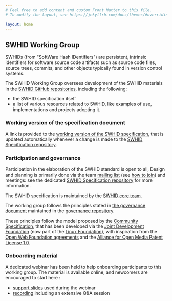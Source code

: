 ```yaml
---
# Feel free to add content and custom Front Matter to this file.
# To modify the layout, see https://jekyllrb.com/docs/themes/#overriding-theme-defaults

layout: home
---
```

## SWHID Working Group

SWHIDs (from "SoftWare Hash IDentifiers") are persistent, intrinsic identifiers for software source code artifacts such as source code files, source trees, commits, and other objects typically found in version control systems.

The SWHID Working Group oversees development of the SWHID materials in the [SWHID GitHub repositories](https://github.com/swhid), including the following:

* the SWHID specification itself
* a list of various resources related to SWHID, like examples of use, implementations and projects adopting it.

### Working version of the specification document

A link is provided to the [working version of the SWHID specification](specification), that is updated automatically whenever a change is made to the [SWHID Specification repository](https://github.com/swhid/specification).

### Participation and governance

Participation in the elaboration of the SWHID standard is open to all, 
Design and planning is primarily done via the team [mailing list](https://groups.google.com/g/swhid-discuss) (see [how to join][howto-join]) and meetings: see the dedicated [SWHID Specification repository](https://github.com/swhid/specification) for more information.

The SWHID specification is maintained by the [SWHID core team](coreteam).

The working group follows the principles stated in [the governance document](https://swhid.org/governance/) maintained in the [governance repository](https://github.com/swhid/governance/).

These principles follow the model proposed by the [Community Specification](https://github.com/CommunitySpecification/Community_Specification), that has been developed via the [Joint Development Foundation](http://www.jointdevelopment.org) (now part of the [Linux Foundation](https://www.linuxfoundation.org/)), with inspiration from the [Open Web Foundation agreements](http://openwebfoundation.org) and the [Alliance for Open Media Patent License 1.0](http://aomedia.org/license/patent-license/).

### Onboarding material

A dedicated webinar has been held to help onboarding participants to this working group.
The material is available online, and newcomers are encouraged to start here :
* [support slides](https://hal.science/hal-04121507) used during the webinar
* [recording](https://annex.softwareheritage.org/public/talks/2023/2023-03-27-SWHID-kickoff.mp4) including an extensive Q&A session

[howto-join]: https://support.google.com/a/users/answer/9304806

